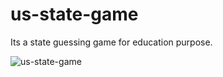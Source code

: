 # us-state-game
Its a state guessing game for education purpose.

![us-state-game](https://user-images.githubusercontent.com/76423762/182220045-ebb0e5a0-126f-4db2-a771-fbf8f5286d0f.png)
